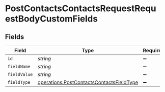 # PostContactsContactsRequestRequestBodyCustomFields


## Fields

| Field                                                                                                | Type                                                                                                 | Required                                                                                             | Description                                                                                          |
| ---------------------------------------------------------------------------------------------------- | ---------------------------------------------------------------------------------------------------- | ---------------------------------------------------------------------------------------------------- | ---------------------------------------------------------------------------------------------------- |
| `id`                                                                                                 | *string*                                                                                             | :heavy_minus_sign:                                                                                   | N/A                                                                                                  |
| `fieldName`                                                                                          | *string*                                                                                             | :heavy_minus_sign:                                                                                   | N/A                                                                                                  |
| `fieldValue`                                                                                         | *string*                                                                                             | :heavy_minus_sign:                                                                                   | N/A                                                                                                  |
| `fieldType`                                                                                          | [operations.PostContactsContactsFieldType](../../models/operations/postcontactscontactsfieldtype.md) | :heavy_minus_sign:                                                                                   | N/A                                                                                                  |